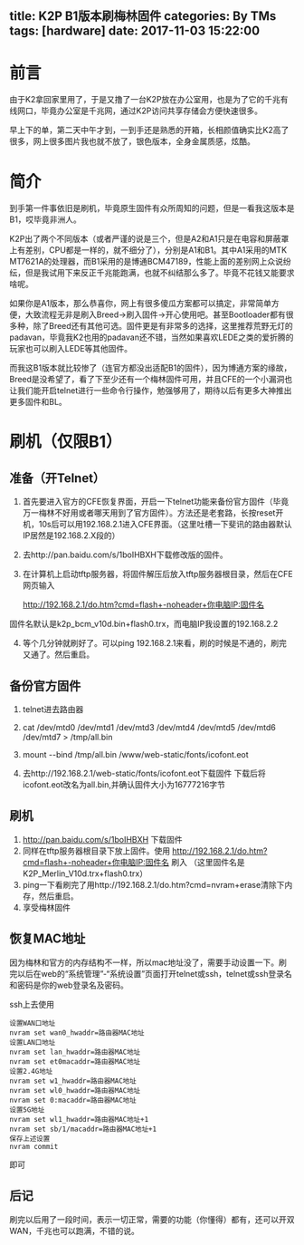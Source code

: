 title: K2P B1版本刷梅林固件
categories: By TMs
tags: [hardware]
date: 2017-11-03 15:22:00
---

# 前言

由于K2拿回家里用了，于是又撸了一台K2P放在办公室用，也是为了它的千兆有线网口，毕竟办公室是千兆网，通过K2P访问共享存储会方便快速很多。

早上下的单，第二天中午才到，一到手还是熟悉的开箱，长相颜值确实比K2高了很多，网上很多图片我也就不放了，银色版本，全身金属质感，炫酷。

# 简介

到手第一件事依旧是刷机，毕竟原生固件有众所周知的问题，但是一看我这版本是B1，哎毕竟非洲人。

K2P出了两个不同版本（或者严谨的说是三个，但是A2和A1只是在电容和屏蔽罩上有差别，CPU都是一样的，就不细分了），分别是A1和B1。其中A1采用的MTK MT7621A的处理器，而B1采用的是博通BCM47189，性能上面的差别网上众说纷纭，但是我试用下来反正千兆能跑满，也就不纠结那么多了。毕竟不花钱又能要求啥呢。

如果你是A1版本，那么恭喜你，网上有很多傻瓜方案都可以搞定，非常简单方便，大致流程无非是刷入Breed->刷入固件->开心使用吧。甚至Bootloader都有很多种，除了Breed还有其他可选。固件更是有非常多的选择，这里推荐荒野无灯的padavan，毕竟我K2也用的padavan还不错，当然如果喜欢LEDE之类的爱折腾的玩家也可以刷入LEDE等其他固件。

而我这B1版本就比较惨了（连官方都没出适配B1的固件），因为博通方案的缘故，Breed是没希望了，看了下至少还有一个梅林固件可用，并且CFE的一个小漏洞也让我们能开启telnet进行一些命令行操作，勉强够用了，期待以后有更多大神推出更多固件和BL。

# 刷机（仅限B1）

## 准备（开Telnet）

1. 首先要进入官方的CFE恢复界面，开启一下telnet功能来备份官方固件（毕竟万一梅林不好用或者哪天用到了官方固件）。方法还是老套路，长按reset开机，10s后可以用192.168.2.1进入CFE界面。（这里吐槽一下斐讯的路由器默认IP居然是192.168.2.X段的）

2. 去http://pan.baidu.com/s/1boIHBXH下载修改版的固件。

3. 在计算机上启动tftp服务器，将固件解压后放入tftp服务器根目录，然后在CFE网页输入
    
    http://192.168.2.1/do.htm?cmd=flash+-noheader+你电脑IP:固件名
    
固件名默认是k2p_bcm_v10d.bin+flash0.trx，而电脑IP我设置的192.168.2.2

4. 等个几分钟就刷好了。可以ping 192.168.2.1来看，刷的时候是不通的，刷完又通了。然后重启。

## 备份官方固件

1. telnet进去路由器

2. cat /dev/mtd0 /dev/mtd1 /dev/mtd3 /dev/mtd4 /dev/mtd5 /dev/mtd6 /dev/mtd7 > /tmp/all.bin 

3. mount --bind /tmp/all.bin /www/web-static/fonts/icofont.eot 

4. 去http://192.168.2.1/web-static/fonts/icofont.eot下载固件
下载后将icofont.eot改名为all.bin,并确认固件大小为16777216字节 

## 刷机

1. http://pan.baidu.com/s/1boIHBXH 下载固件
2. 同样在tftp服务器根目录下放上固件。使用
    http://192.168.2.1/do.htm?cmd=flash+-noheader+你电脑IP:固件名 刷入
（这里固件名是K2P_Merlin_V10d.trx+flash0.trx）
3. ping一下看刷完了用http://192.168.2.1/do.htm?cmd=nvram+erase清除下内存，然后重启。
4. 享受梅林固件

## 恢复MAC地址

因为梅林和官方的内存结构不一样，所以mac地址没了，需要手动设置一下。刷完以后在web的“系统管理”-“系统设置”页面打开telnet或ssh，telnet或ssh登录名和密码是你的web登录名及密码。

ssh上去使用 

    设置WAN口地址
    nvram set wan0_hwaddr=路由器MAC地址
    设置LAN口地址
    nvram set lan_hwaddr=路由器MAC地址 
    nvram set et0macaddr=路由器MAC地址 
    设置2.4G地址
    nvram set w1_hwaddr=路由器MAC地址
    nvram set wl0_hwaddr=路由器MAC地址
    nvram set 0:macaddr=路由器MAC地址
    设置5G地址
    nvram set wl1_hwaddr=路由器MAC地址+1
    nvram set sb/1/macaddr=路由器MAC地址+1
    保存上述设置
    nvram commit
    
即可

## 后记

刷完以后用了一段时间，表示一切正常，需要的功能（你懂得）都有，还可以开双WAN，千兆也可以跑满，不错的说。